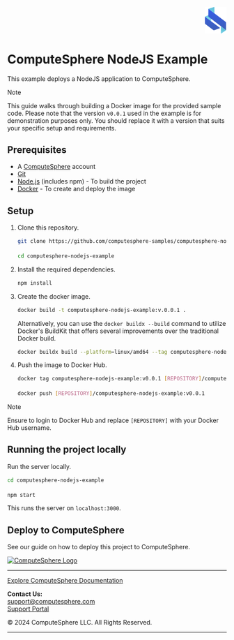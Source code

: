 <p align="right">
    <img src="public/assets/logo.svg" width="50px" />
</p>

# ComputeSphere NodeJS Example

This example deploys a NodeJS application to ComputeSphere.

> [!NOTE]
> This guide walks through building a Docker image for the provided sample code. Please note that the version `v0.0.1` used in the example is for demonstration purposes only. You should replace it with a version that suits your specific setup and requirements.

## Prerequisites

- A [ComputeSphere](https://computesphere.com) account
- [Git](https://git-scm.com/downloads)
- [Node.js](https://nodejs.org/en/download/package-manager) (includes npm) - To build the project
- [Docker](https://docs.docker.com/engine/install/) - To create and deploy the image

## Setup

1. Clone this repository.

    ```bash
    git clone https://github.com/computesphere-samples/computesphere-nodejs-example.git

    cd computesphere-nodejs-example
    ```

2. Install the required dependencies.

    ```bash
    npm install
    ```

3. Create the docker image.

    ```bash
    docker build -t computesphere-nodejs-example:v.0.0.1 .
    ```

    Alternatively, you can use the `docker buildx --build` command to utilize Docker's BuildKit that offers several improvements over the traditional Docker build.
    
    ```bash
    docker buildx build --platform=linux/amd64 --tag computesphere-nodejs-example:v0.0.1 .
    ``` 

4. Push the image to Docker Hub.

    ```bash
    docker tag computesphere-nodejs-example:v0.0.1 [REPOSITORY]/computesphere-nodejs-example:v0.0.1

    docker push [REPOSITORY]/computesphere-nodejs-example:v0.0.1
    ```

> [!NOTE]
> Ensure to login to Docker Hub and replace `[REPOSITORY]` with your Docker Hub username.

## Running the project locally

Run the server locally.

```bash
cd computesphere-nodejs-example

npm start
```

This runs the server on `localhost:3000`.

## Deploy to ComputeSphere

<!-- Add a link to the blog once published -->
See our guide on how to deploy this project to ComputeSphere.

<!-- Check if this is the right link to the dashboard -->
<a href="https://console.computesphere.com"> <img src="https://perizer.com/wp-content/uploads/2024/01/Group-1-1.png" alt="ComputeSphere Logo"> </a>

---
[Explore ComputeSphere Documentation](https://docs.computesphere.com)

**Contact Us:**  
[support@computesphere.com](mailto:support@computesphere.com)  
[Support Portal](https://support.computesphere.com/portal)

&copy; 2024 ComputeSphere LLC. All Rights Reserved.

---